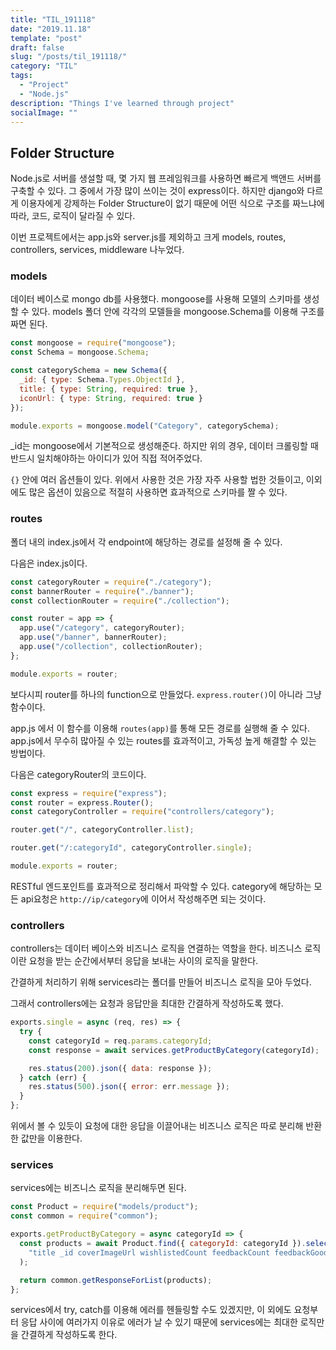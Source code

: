 ```yaml
---
title: "TIL_191118"
date: "2019.11.18"
template: "post"
draft: false
slug: "/posts/til_191118/"
category: "TIL"
tags:
  - "Project"
  - "Node.js"
description: "Things I've learned through project"
socialImage: ""
---
```


## **Folder Structure**

Node.js로 서버를 생설할 때, 몇 가지 웹 프레임워크를 사용하면 빠르게 백앤드 서버를 구축할 수 있다. 그 중에서 가장 많이 쓰이는 것이 express이다. 하지만 django와 다르게 이용자에게 강제하는 Folder Structure이 없기 때문에 어떤 식으로 구조를 짜느냐에 따라, 코드, 로직이 달라질 수 있다.

이번 프로젝트에서는 app.js와 server.js를 제외하고 크게 models, routes, controllers, services, middleware 나누었다.

### **models**

데이터 베이스로 mongo db를 사용했다. mongoose를 사용해 모델의 스키마를 생성할 수 있다. models 폴더 안에 각각의 모델들을 mongoose.Schema를 이용해 구조를 짜면 된다.

```js
const mongoose = require("mongoose");
const Schema = mongoose.Schema;

const categorySchema = new Schema({
  _id: { type: Schema.Types.ObjectId },
  title: { type: String, required: true },
  iconUrl: { type: String, required: true }
});

module.exports = mongoose.model("Category", categorySchema);
```

\_id는 mongoose에서 기본적으로 생성해준다. 하지만 위의 경우, 데이터 크롤링할 때 반드시 일치해야하는 아이디가 있어 직접 적어주었다.

`{}` 안에 여러 옵션들이 있다. 위에서 사용한 것은 가장 자주 사용할 법한 것들이고, 이외에도 많은 옵션이 있음으로 적절히 사용하면 효과적으로 스키마를 짤 수 있다.

### **routes**

폴더 내의 index.js에서 각 endpoint에 해당하는 경로를 설정해 줄 수 있다.

다음은 index.js이다.

```js
const categoryRouter = require("./category");
const bannerRouter = require("./banner");
const collectionRouter = require("./collection");

const router = app => {
  app.use("/category", categoryRouter);
  app.use("/banner", bannerRouter);
  app.use("/collection", collectionRouter);
};

module.exports = router;
```

보다시피 router를 하나의 function으로 만들었다. `express.router()`이 아니라 그냥 함수이다.

app.js 에서 이 함수를 이용해 `routes(app)`를 통해 모든 경로를 실행해 줄 수 있다. app.js에서 무수히 많아질 수 있는 routes를 효과적이고, 가독성 높게 해결할 수 있는 방법이다.

다음은 categoryRouter의 코드이다.

```js
const express = require("express");
const router = express.Router();
const categoryController = require("controllers/category");

router.get("/", categoryController.list);

router.get("/:categoryId", categoryController.single);

module.exports = router;
```

RESTful 엔드포인트를 효과적으로 정리해서 파악할 수 있다. category에 해당하는 모든 api요청은 `http://ip/category`에 이어서 작성해주면 되는 것이다.

### **controllers**

controllers는 데이터 베이스와 비즈니스 로직을 연결하는 역할을 한다. 비즈니스 로직이란 요청을 받는 순간에서부터 응답을 보내는 사이의 로직을 말한다.

간결하게 처리하기 위해 services라는 폴더를 만들어 비즈니스 로직을 모아 두었다.

그래서 controllers에는 요청과 응답만을 최대한 간결하게 작성하도록 했다.

```js
exports.single = async (req, res) => {
  try {
    const categoryId = req.params.categoryId;
    const response = await services.getProductByCategory(categoryId);

    res.status(200).json({ data: response });
  } catch (err) {
    res.status(500).json({ error: err.message });
  }
};
```

위에서 볼 수 있듯이 요청에 대한 응답을 이끌어내는 비즈니스 로직은 따로 분리해 반환한 값만을 이용한다.

### **services**

services에는 비즈니스 로직을 분리해두면 된다.

```js
const Product = require("models/product");
const common = require("common");

exports.getProductByCategory = async categoryId => {
  const products = await Product.find({ categoryId: categoryId }).select(
    "title _id coverImageUrl wishlistedCount feedbackCount feedbackGoodCount willOpenAt "
  );

  return common.getResponseForList(products);
};
```

services에서 try, catch를 이용해 에러를 헨들링할 수도 있겠지만, 이 외에도 요청부터 응답 사이에 여러가지 이유로 에러가 날 수 있기 때문에 services에는 최대한 로직만을 간결하게 작성하도록 한다.
